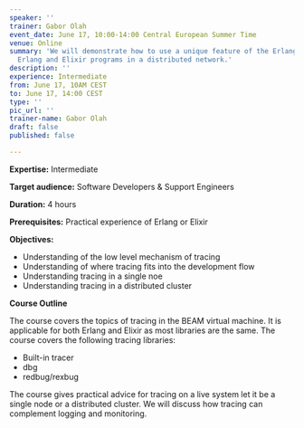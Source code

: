```yaml
---
speaker: ''
trainer: Gabor Olah
event_date: June 17, 10:00-14:00 Central European Summer Time
venue: Online
summary: 'We will demonstrate how to use a unique feature of the Erlang VM: Tracing
  Erlang and Elixir programs in a distributed network.'
description: ''
experience: Intermediate
from: June 17, 10AM CEST
to: June 17, 14:00 CEST
type: ''
pic_url: ''
trainer-name: Gabor Olah
draft: false
published: false

---
```

**Expertise:** Intermediate

**Target audience:** Software Developers & Support Engineers

**Duration:** 4 hours

**Prerequisites:** Practical experience of Erlang or Elixir

**Objectives:**

* Understanding of the low level mechanism of tracing
* Understanding of where tracing fits into the development flow
* Understanding tracing in a single noe
* Understanding tracing in a distributed cluster

**Course Outline**

The course covers the topics of tracing in the BEAM virtual machine. It is applicable for both Erlang and Elixir as most libraries are the same. The course covers the following tracing libraries:

* Built-in tracer
* dbg
* redbug/rexbug

The course gives practical advice for tracing on a live system let it be a single node or a distributed cluster. We will discuss how tracing can complement logging and monitoring.